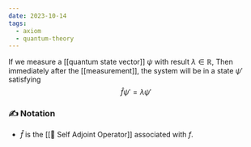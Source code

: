 ```yaml
---
date: 2023-10-14
tags:
  - axiom
  - quantum-theory
---
```

If we measure a [[quantum state vector]] $\psi$ with result $\lambda \in \mathbb{R}$, Then immediately after the [[measurement]], the system will be in a state $\psi'$ satisfying $$\hat{f} \psi ' = \lambda \psi'$$
### ✍️ Notation
- $\hat{f}$ is the [[📘 Self Adjoint Operator]] associated with $f$. 
 